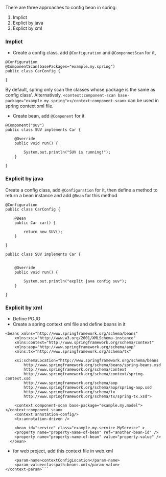 There are three approaches to config bean in spring:
1. Implict
2. Explict by java
3. Explict by xml

### Implict

- Create a config class, add `@Configuration` and `@ComponnetScan` for it,

```
@Configuration
@ComponentScan(basePackages="example.my.spring")
public class CarConfig {

}
```

By default, spring only scan the classes whose package is the same as config class'.
Alternatively, `<context:component-scan base-package="example.my.spring"></context:component-scan>` can be used in spring
context xml file.

- Create bean, add `@Component` for it

```
@Component("suv")
public class SUV implements Car {

	@Override
	public void run() {
		
		System.out.println("SUV is running!");
	}

}
```

### Explicit by java

Create a config class, add `@Configuration` for it, 
then define a method to return a bean instance and add `@Bean` for this method

```
@Configuration
public class CarConfig {
	
	@Bean
	public Car car() {
		
		return new SUV();
	}

}
```

```
public class SUV implements Car {

	
	@Override
	public void run() {
		
		System.out.println("explit java config suv");
	}

}
```

### Explicit by xml

- Define POJO
- Create a spring context xml file and define beans in it

```
<beans xmlns="http://www.springframework.org/schema/beans"
	xmlns:xsi="http://www.w3.org/2001/XMLSchema-instance" 
	xmlns:context="http://www.springframework.org/schema/context"
	xmlns:aop="http://www.springframework.org/schema/aop"
	xmlns:tx="http://www.springframework.org/schema/tx"
	
	xsi:schemaLocation="http://www.springframework.org/schema/beans 
    	http://www.springframework.org/schema/beans/spring-beans.xsd
    	http://www.springframework.org/schema/context
    	http://www.springframework.org/schema/context/spring-context.xsd
    	http://www.springframework.org/schema/aop  
		http://www.springframework.org/schema/aop/spring-aop.xsd
        http://www.springframework.org/schema/tx  
		http://www.springframework.org/schema/tx/spring-tx.xsd">
		
	<context:component-scan base-package="example.my.model"></context:component-scan>
	<context:annotation-config/>
	<tx:annotation-driven />
	
	<bean id="service" class="example.my.service.MyService" >
    <property name="property-name-of-bean" ref="another-bean-id" />
    <property name="property-name-of-bean" value="property-value" />
  </bean>
```	

- for web project, add this context file in web.xml

```<context-param>
    <param-name>contextConfigLocation</param-name>
    <param-value>classpath:beans.xml</param-value>
</context-param>```
